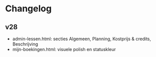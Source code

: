 # Changelog
## v28
- admin-lessen.html: secties Algemeen, Planning, Kostprijs & credits, Beschrijving
- mijn-boekingen.html: visuele polish en statuskleur
